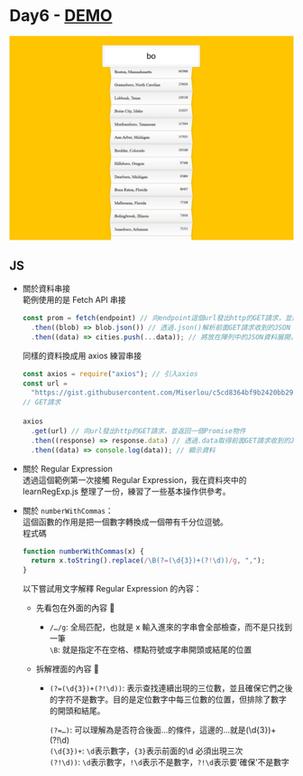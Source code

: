 # Day6 - [DEMO](https://ywcheng1207.github.io/JavaScript30/06%20-%20Type%20Ahead/index-START.html)

![](./screenshot.JPG)

## JS

- 關於資料串接 <br>
  範例使用的是 Fetch API 串接

  ```javascript
  const prom = fetch(endpoint) // 向endpoint這個url發出http的GET請求，並返回一個Promise物件
    .then((blob) => blob.json()) // 透過.json()解析前面GET請求收到的JSON
    .then((data) => cities.push(...data)); // 將放在陣列中的JSON資料展開，然後放進cities
  ```

  同樣的資料換成用 axios 練習串接

  ```javascript
  const axios = require("axios"); // 引入axios
  const url =
    "https://gist.githubusercontent.com/Miserlou/c5cd8364bf9b2420bb29/raw/2bf258763cdddd704f8ffd3ea9a3e81d25e2c6f6/cities.json";
  // GET請求

  axios
    .get(url) // 向url發出http的GET請求，並返回一個Promise物件
    .then((response) => response.data) // 透過.data取得前面GET請求收到的JSON
    .then((data) => console.log(data)); // 顯示資料
  ```

- 關於 Regular Expression<br>
  透過這個範例第一次接觸 Regular Expression，我在資料夾中的 learnRegExp.js 整理了一份，練習了一些基本操作供參考。

- 關於 `numberWithCommas`：<br>
  這個函數的作用是把一個數字轉換成一個帶有千分位逗號。<br>
  程式碼

  ```javascript
  function numberWithCommas(x) {
    return x.toString().replace(/\B(?=(\d{3})+(?!\d))/g, ",");
  }
  ```

  以下嘗試用文字解釋 Regular Expression 的內容：<br>

  - 先看包在外面的內容 🌠<br>

    - `/…/g`: 全局匹配，也就是 x 輸入進來的字串會全部檢查，而不是只找到一筆<br>
      `\B`: 就是指定不在空格、標點符號或字串開頭或結尾的位置<br>

  - 拆解裡面的內容 🌠<br>

    - `(?=(\d{3})+(?!\d))`: 表示查找連續出現的三位數，並且確保它們之後的字符不是數字。目的是定位數字中每三位數的位置，但排除了數字的開頭和結尾。<br>

      `(?=…)`: 可以理解為是否符合後面...的條件，這邊的...就是(\d{3})+(?!\d)<br>
      `(\d{3})+`: `\d`表示數字，`{3}`表示前面的\d 必須出現三次<br>
      `(?!\d))`: `\d`表示數字，`!\d`表示不是數字，`?!\d`表示要'確保'不是數字<br>
